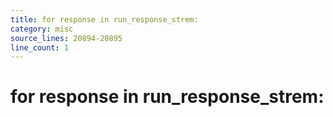 ```yaml
---
title: for response in run_response_strem:
category: misc
source_lines: 20894-20895
line_count: 1
---
```


# for response in run_response_strem:
